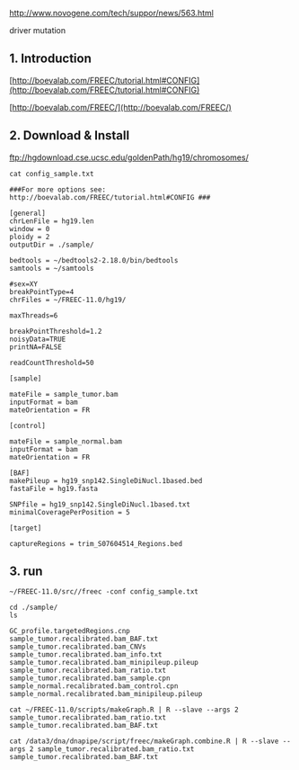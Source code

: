 http://www.novogene.com/tech/suppor/news/563.html

driver mutation

## 1. Introduction
 [http://boevalab.com/FREEC/tutorial.html#CONFIG](http://boevalab.com/FREEC/tutorial.html#CONFIG)

[http://boevalab.com/FREEC/](http://boevalab.com/FREEC/)
## 2. Download & Install
ftp://hgdownload.cse.ucsc.edu/goldenPath/hg19/chromosomes/

```
cat config_sample.txt
```

```
###For more options see: http://boevalab.com/FREEC/tutorial.html#CONFIG ###

[general]
chrLenFile = hg19.len
window = 0
ploidy = 2
outputDir = ./sample/

bedtools = ~/bedtools2-2.18.0/bin/bedtools
samtools = ~/samtools

#sex=XY
breakPointType=4
chrFiles = ~/FREEC-11.0/hg19/

maxThreads=6

breakPointThreshold=1.2
noisyData=TRUE
printNA=FALSE

readCountThreshold=50

[sample]

mateFile = sample_tumor.bam
inputFormat = bam
mateOrientation = FR

[control]

mateFile = sample_normal.bam
inputFormat = bam
mateOrientation = FR

[BAF]
makePileup = hg19_snp142.SingleDiNucl.1based.bed
fastaFile = hg19.fasta

SNPfile = hg19_snp142.SingleDiNucl.1based.txt
minimalCoveragePerPosition = 5

[target]

captureRegions = trim_S07604514_Regions.bed
```
## 3. run
```
~/FREEC-11.0/src//freec -conf config_sample.txt
```
```
cd ./sample/
ls

GC_profile.targetedRegions.cnp
sample_tumor.recalibrated.bam_BAF.txt
sample_tumor.recalibrated.bam_CNVs
sample_tumor.recalibrated.bam_info.txt
sample_tumor.recalibrated.bam_minipileup.pileup
sample_tumor.recalibrated.bam_ratio.txt
sample_tumor.recalibrated.bam_sample.cpn
sample_normal.recalibrated.bam_control.cpn
sample_normal.recalibrated.bam_minipileup.pileup
```

```
cat ~/FREEC-11.0/scripts/makeGraph.R | R --slave --args 2 sample_tumor.recalibrated.bam_ratio.txt sample_tumor.recalibrated.bam_BAF.txt
```

```
cat /data3/dna/dnapipe/script/freec/makeGraph.combine.R | R --slave --args 2 sample_tumor.recalibrated.bam_ratio.txt sample_tumor.recalibrated.bam_BAF.txt
```
